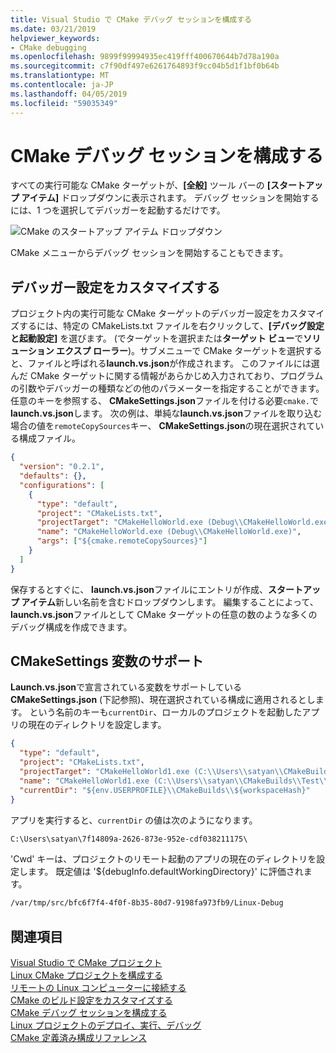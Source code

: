 ```yaml
---
title: Visual Studio で CMake デバッグ セッションを構成する
ms.date: 03/21/2019
helpviewer_keywords:
- CMake debugging
ms.openlocfilehash: 9899f99994935ec419fff400670644b7d78a190a
ms.sourcegitcommit: c7f90df497e6261764893f9cc04b5d1f1bf0b64b
ms.translationtype: MT
ms.contentlocale: ja-JP
ms.lasthandoff: 04/05/2019
ms.locfileid: "59035349"
---
```

# <a name="configure-cmake-debugging-sessions"></a>CMake デバッグ セッションを構成する

すべての実行可能な CMake ターゲットが、**[全般]** ツール バーの **[スタートアップ アイテム]** ドロップダウンに表示されます。 デバッグ セッションを開始するには、1 つを選択してデバッガーを起動するだけです。

![CMake のスタートアップ アイテム ドロップダウン](media/cmake-startup-item-dropdown.png "CMake のスタートアップ アイテム ドロップダウン")

CMake メニューからデバッグ セッションを開始することもできます。

## <a name="customize-debugger-settings"></a>デバッガー設定をカスタマイズする

プロジェクト内の実行可能な CMake ターゲットのデバッガー設定をカスタマイズするには、特定の CMakeLists.txt ファイルを右クリックして、**[デバッグ設定と起動設定]** を選びます。 (でターゲットを選択または**ターゲット ビュー**で**ソリューション エクスプ ローラー**)。サブメニューで CMake ターゲットを選択すると、ファイルと呼ばれる**launch.vs.json**が作成されます。 このファイルには選んだ CMake ターゲットに関する情報があらかじめ入力されており、プログラムの引数やデバッガーの種類などの他のパラメーターを指定することができます。 任意のキーを参照する、 **CMakeSettings.json**ファイルを付ける必要`cmake.`で**launch.vs.json**します。 次の例は、単純な**launch.vs.json**ファイルを取り込む場合の値を`remoteCopySources`キー、 **CMakeSettings.json**の現在選択されている構成ファイル。

```json
{
  "version": "0.2.1",
  "defaults": {},
  "configurations": [
    {
      "type": "default",
      "project": "CMakeLists.txt",
      "projectTarget": "CMakeHelloWorld.exe (Debug\\CMakeHelloWorld.exe)",
      "name": "CMakeHelloWorld.exe (Debug\\CMakeHelloWorld.exe)",
      "args": ["${cmake.remoteCopySources}"]
    }
  ]
}
```

保存するとすぐに、 **launch.vs.json**ファイルにエントリが作成、**スタートアップ アイテム**新しい名前を含むドロップダウンします。 編集することによって、 **launch.vs.json**ファイルとして CMake ターゲットの任意の数のような多くのデバッグ構成を作成できます。

## <a name="support-for-cmakesettings-variables"></a>CMakeSettings 変数のサポート

 **Launch.vs.json**で宣言されている変数をサポートしている**CMakeSettings.json** (下記参照)、現在選択されている構成に適用されるとします。 という名前のキーも`currentDir`、ローカルのプロジェクトを起動したアプリの現在のディレクトリを設定します。

```json
{
  "type": "default",
  "project": "CMakeLists.txt",
  "projectTarget": "CMakeHelloWorld1.exe (C:\\Users\\satyan\\CMakeBuilds\\Test\\Debug\\CMakeHelloWorld1.exe)",
  "name": "CMakeHelloWorld1.exe (C:\\Users\\satyan\\CMakeBuilds\\Test\\Debug\\CMakeHelloWorld1.exe)",
  "currentDir": "${env.USERPROFILE}\\CMakeBuilds\\${workspaceHash}"
}
```

アプリを実行すると、`currentDir` の値は次のようになります。

```cmd
C:\Users\satyan\7f14809a-2626-873e-952e-cdf038211175\
```

'Cwd' キーは、プロジェクトのリモート起動のアプリの現在のディレクトリを設定します。 既定値は '${debugInfo.defaultWorkingDirectory}' に評価されます。 

```cmd
/var/tmp/src/bfc6f7f4-4f0f-8b35-80d7-9198fa973fb9/Linux-Debug
```

## <a name="see-also"></a>関連項目

[Visual Studio で CMake プロジェクト](cmake-projects-in-visual-studio.md)<br/>
[Linux CMake プロジェクトを構成する](../linux/cmake-linux-project.md)<br/>
[リモートの Linux コンピューターに接続する](../linux/connect-to-your-remote-linux-computer.md)<br/>
[CMake のビルド設定をカスタマイズする](customize-cmake-settings.md)<br/>
[CMake デバッグ セッションを構成する](configure-cmake-debugging-sessions.md)<br/>
[Linux プロジェクトのデプロイ、実行、デバッグ](../linux/deploy-run-and-debug-your-linux-project.md)<br/>
[CMake 定義済み構成リファレンス](cmake-predefined-configuration-reference.md)<br/>
